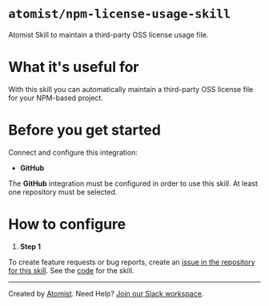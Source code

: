 # `atomist/npm-license-usage-skill`

Atomist Skill to maintain a third-party OSS license usage file.
 
<!---atomist-skill-readme:start--->

# What it's useful for

With this skill you can automatically maintain a third-party OSS license file for your NPM-based project. 

# Before you get started

Connect and configure this integration:

* **GitHub**

The **GitHub** integration must be configured in order to use this skill. At least one repository must be selected.

# How to configure

1. **Step 1**
    
To create feature requests or bug reports, create an [issue in the repository for this skill](https://github.com/atomist-skills/npm-license-skill/issues). 
See the [code](https://github.com/atomist-skills/npm-license-skill) for the skill.

<!---atomist-skill-readme:end--->

---

Created by [Atomist][atomist].
Need Help?  [Join our Slack workspace][slack].

[atomist]: https://atomist.com/ (Atomist - How Teams Deliver Software)
[slack]: https://join.atomist.com/ (Atomist Community Slack) 
